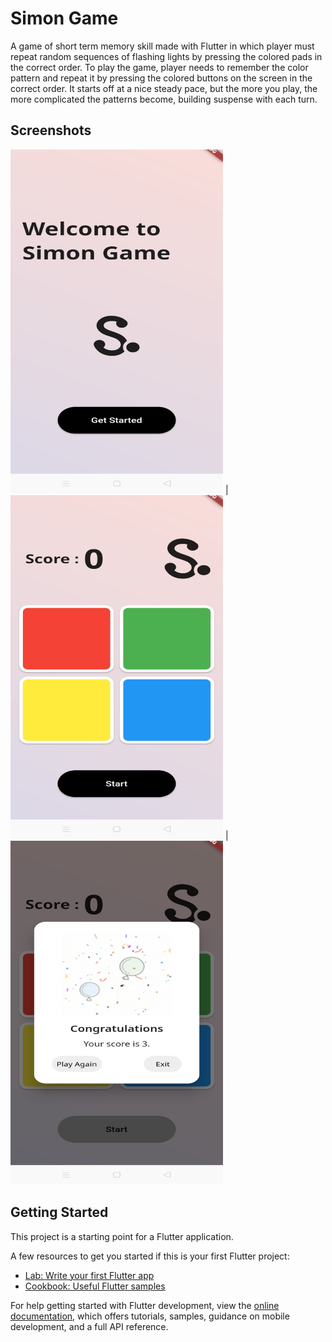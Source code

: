 # Simon Game

A game of short term memory skill made with Flutter in which player must repeat random sequences of flashing lights by pressing the colored pads in the correct order. To play the game, player needs to remember the color pattern and repeat it by pressing the colored buttons on the screen in the correct order. It starts off at a nice steady pace, but the more you play, the more complicated the patterns become, building suspense with each turn.

## Screenshots

<img src="/images/Screen 1.jpeg?raw=true" width="340" height="550"> | <img src="/images/Screen 2.jpeg?raw=true" width="340" height="550">  |  <img src="/images/Screen 3.jpeg?raw=true" width="340" height="550">

## Getting Started

This project is a starting point for a Flutter application.

A few resources to get you started if this is your first Flutter project:

- [Lab: Write your first Flutter app](https://docs.flutter.dev/get-started/codelab)
- [Cookbook: Useful Flutter samples](https://docs.flutter.dev/cookbook)

For help getting started with Flutter development, view the
[online documentation](https://docs.flutter.dev/), which offers tutorials,
samples, guidance on mobile development, and a full API reference.
